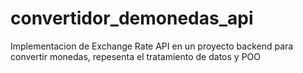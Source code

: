 # convertidor_demonedas_api
Implementacion de Exchange Rate API en un proyecto backend para convertir monedas, repesenta el tratamiento de datos y POO
